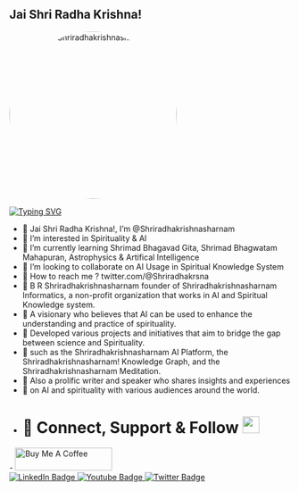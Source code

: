 ## Jai Shri Radha Krishna! 

<div align="center" style="width: 300px; height: 300px; overflow: hidden; border-radius: 50%;">
  <img src="https://github.com/user-attachments/assets/18650f4d-958e-4857-8068-2aebeec9d736" alt="B R Shriradhakrishnasharnam" style="width: 100%; height: auto; object-fit: cover;">
</div>

[![Typing SVG](https://readme-typing-svg.demolab.com?font=Century&size=26&pause=1000&width=435&lines=Founder+%26+CEO+of+;Shriradhakrishnasharnam+Informatics.;Son+of+The+Supreme+Godhead+lord+;+Shriradhakrishnaji.+;My+Shriradhakrishna+is+my+everything.+)](https://git.io/typing-svg)
- 🪷 Jai Shri Radha Krishna!, I’m @Shriradhakrishnasharnam
- 🪷 I’m interested in Spirituality & AI
- 🪷 I’m currently learning Shrimad Bhagavad Gita, Shrimad Bhagwatam Mahapuran, Astrophysics & Artifical Intelligence 
- 🪷 I’m looking to collaborate on AI Usage in Spiritual Knowledge System
- 🪷 How to reach me ? twitter.com/@Shriradhakrsna
- 🪷 B R Shriradhakrishnasharnam founder of Shriradhakrishnasharnam Informatics, a non-profit organization that works in AI and Spiritual Knowledge system.
- 🪷 A visionary who believes that AI can be used to enhance the understanding and practice of spirituality.
- 🪷 Developed various projects and initiatives that aim to bridge the gap between science and Spirituality.
- 🪷 such as the Shriradhakrishnasharnam AI Platform, the Shriradhakrishnasharnam! Knowledge Graph, and the Shriradhakrishnasharnam Meditation.
- 🪷 Also a prolific writer and speaker who shares insights and experiences
- 🪷 on AI and spirituality with various audiences around the world.
- <h1>
   🪷 Connect, Support & Follow
  <img src="https://linktr.ee/Shriradhakrishnasharnam" width="30px"/>
</h1>  
-   <a href="https://www.buymeacoffee.com/Shriradhakrishn" target="_blank"><img src="https://cdn.buymeacoffee.com/buttons/default-orange.png" alt="Buy Me A Coffee" height="41" width="174"></a> <div id="badges">
  <a href="https://LinkedIn.com/in/Shriradhakrishnasharnam">
    <img src="https://img.shields.io/badge/LinkedIn-blue?style=for-the-badge&logo=linkedin&logoColor=white" alt="LinkedIn Badge"/>
  </a>
  <a href="https://youtube.com/Shriradhakrishnasharnam">
    <img src="https://img.shields.io/badge/YouTube-red?style=for-the-badge&logo=youtube&logoColor=white" alt="Youtube Badge"/>
  </a>
  <a href="https://twitter.com/@Shriradhakrsna">
    <img src="https://img.shields.io/twitter/follow/Shriradhakrsna" alt="Twitter Badge"/>
  </a>
</div>

<!---
Shriradhakrishnasharnam/Shriradhakrishnasharnam is a ✨ special ✨ repository because its `README.md` (this file) appears on GitHub profile.
click the Preview link to take a look at changes.
--->


<!--
**Shriradhakrishnasharnam/Shriradhakrishnasharnam** is a ✨ _special_ ✨ repository because its `README.md` (this file) appears on your GitHub profile.

Here are some ideas to get you started:

- 🔭 I’m currently working on ...
- 🌱 I’m currently learning ...
- 👯 I’m looking to collaborate on ...
- 🤔 I’m looking for help with ...
- 💬 Ask me about ...
- 📫 How to reach me: ...
- 😄 Pronouns: ...
- ⚡ Fun fact: ...
-->
